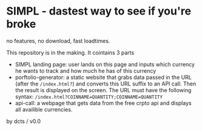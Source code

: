 # SIMPL - dastest way to see if you're broke

no features, no download, fast loadtimes.

This repository is in the making. It cointains 3 parts
- SIMPL landing page: user lands on this page and inputs which currency he wants to track and how much he has of this currency
- porftolio-generator: a static website that grabs data passed in the URL (after the `/index.html?`) and converts this URL suffix to an API call. Then the result is displayed on the screen. The URL must have the following syntax: `/index.html?COINNAME=QUANTITY;COINNAME=QUANTITY`
- api-call: a webpage that gets data from the free crpto api and displays all availible currencies.

by dcts / v0.0

